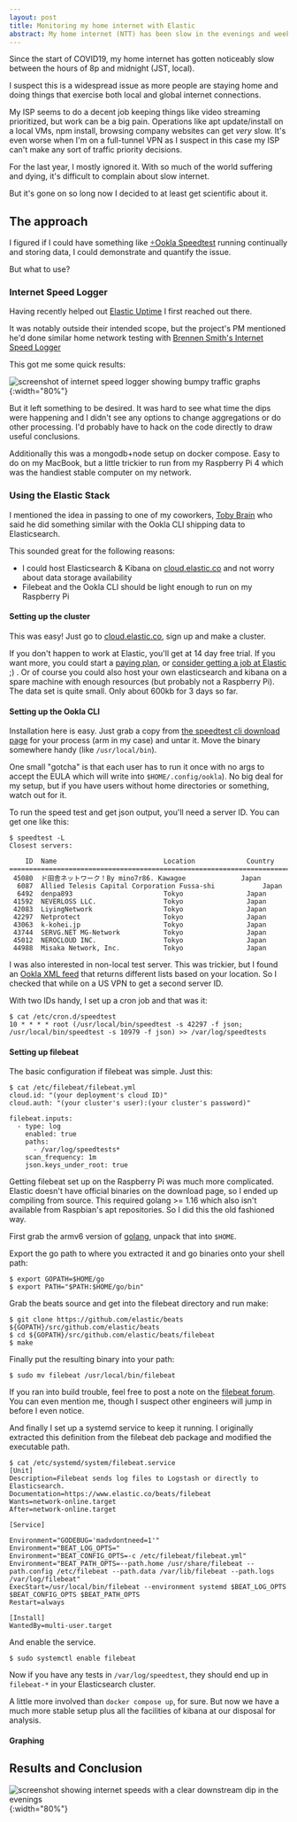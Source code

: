 ```yaml
---
layout: post
title: Monitoring my home internet with Elastic
abstract: My home internet (NTT) has been slow in the evenings and weekends for over a year now. I decided it was time to get scientific about it.
---
```


Since the start of COVID19, my home internet has gotten noticeably slow between the hours of 8p and midnight (JST, local).

I suspect this is a widespread issue as more people are staying home and doing things that exercise both local and global internet connections.

My ISP seems to do a decent job keeping things like video streaming prioritized, but work can be a big pain. Operations like apt update/install on a local VMs, npm install, browsing company websites can get _very_ slow. It's even worse when I'm on a full-tunnel VPN as I suspect in this case my ISP can't make any sort of traffic priority decisions.

For the last year, I mostly ignored it. With so much of the world suffering and dying, it's difficult to complain about slow internet.

But it's gone on so long now I decided to at least get scientific about it.

## The approach

I figured if I could have something like [÷Ookla Speedtest](https://www.speedtest.net/) running continually and storing data, I could demonstrate and quantify the issue.

But what to use?

### Internet Speed Logger

Having recently helped out [Elastic Uptime](https://www.elastic.co/uptime-monitoring) I first reached out there.

It was notably outside their intended scope, but the project's PM mentioned he'd done similar home network testing with [Brennen Smith's Internet Speed Logger](https://github.com/brennentsmith/internet-speed-logger)

This got me some quick results:

![screenshot of internet speed logger showing bumpy traffic graphs](/images/internet-speed-logger.png){:width="80%"}

But it left something to be desired. It was hard to see what time the dips were happening and I didn't see any options to change aggregations or do other processing. I'd probably have to hack on the code directly to draw useful conclusions.

Additionally this was a mongodb+node setup on docker compose. Easy to do on my MacBook, but a little trickier to run from my Raspberry Pi 4 which was the handiest stable computer on my network.

### Using the Elastic Stack

I mentioned the idea in passing to one of my coworkers, [Toby Brain](https://github.com/tobio) who said he did something similar with the Ookla CLI shipping data to Elasticsearch.

This sounded great for the following reasons:

- I could host Elasticsearch & Kibana on [cloud.elastic.co](https://cloud.elastic.co/) and not worry about data storage availability
- Filebeat and the Ookla CLI should be light enough to run on my Raspberry Pi

#### Setting up the cluster

This was easy! Just go to [cloud.elastic.co](https://cloud.elastic.co/), sign up and make a cluster.

If you don't happen to work at Elastic, you'll get at 14 day free trial. If you want more, you could start a [paying plan](https://www.elastic.co/pricing/), or [consider getting a job at Elastic](https://www.elastic.co/about/careers/) ;) . Or of course you could also host your own elasticsearch and kibana on a spare machine with enough resources (but probably not a Raspberry Pi). The data set is quite small. Only about 600kb for 3 days so far.

#### Setting up the Ookla CLI

Installation here is easy. Just grab a copy from [the speedtest cli download page](https://www.speedtest.net/apps/cli) for your process (arm in my case) and untar it. Move the binary somewhere handy (like `/usr/local/bin`).

One small "gotcha" is that each user has to run it once with no args to accept the EULA which will write into `$HOME/.config/ookla`). No big deal for my setup, but if you have users without home directories or something, watch out for it.

To run the speed test and get json output, you'll need a server ID. You can get one like this:

<!-- /* cSpell:disable */ -->

```
$ speedtest -L
Closest servers:

    ID  Name                           Location             Country
==============================================================================
 45080  ド田舎ネットワーク！By mino7r86. Kawagoe              Japan
  6087  Allied Telesis Capital Corporation Fussa-shi            Japan
  6492  denpa893                       Tokyo                Japan
 41592  NEVERLOSS LLC.                 Tokyo                Japan
 42083  LiyingNetwork                  Tokyo                Japan
 42297  Netprotect                     Tokyo                Japan
 43063  k-kohei.jp                     Tokyo                Japan
 43744  SERVG.NET MG-Network           Tokyo                Japan
 45012  NEROCLOUD INC.                 Tokyo                Japan
 44988  Misaka Network, Inc.           Tokyo                Japan
```

<!-- /* cSpell:enable */ -->

I was also interested in non-local test server. This was trickier, but I found an [Ookla XML feed](https://c.speedtest.net/speedtest-servers-static.php) that returns different lists based on your location. So I checked that while on a US VPN to get a second server ID.

With two IDs handy, I set up a cron job and that was it:

```
$ cat /etc/cron.d/speedtest
10 * * * * root (/usr/local/bin/speedtest -s 42297 -f json; /usr/local/bin/speedtest -s 10979 -f json) >> /var/log/speedtests
```

#### Setting up filebeat

The basic configuration if filebeat was simple. Just this:

```
$ cat /etc/filebeat/filebeat.yml
cloud.id: "(your deployment's cloud ID)"
cloud.auth: "(your cluster's user):(your cluster's password)"

filebeat.inputs:
  - type: log
    enabled: true
    paths:
      - /var/log/speedtests*
    scan_frequency: 1m
    json.keys_under_root: true
```

Getting filebeat set up on the Raspberry Pi was much more complicated. Elastic doesn't have official binaries on the download page, so I ended up compiling from source. This required golang >= 1.16 which also isn't available from Raspbian's apt repositories. So I did this the old fashioned way.

First grab the armv6 version of [golang](https://golang.org/dl/), unpack that into `$HOME`.

Export the go path to where you extracted it and go binaries onto your shell path:

```
$ export GOPATH=$HOME/go
$ export PATH="$PATH:$HOME/go/bin"
```

Grab the beats source and get into the filebeat directory and run make:

```
$ git clone https://github.com/elastic/beats ${GOPATH}/src/github.com/elastic/beats
$ cd ${GOPATH}/src/github.com/elastic/beats/filebeat
$ make
```

Finally put the resulting binary into your path:

```
$ sudo mv filebeat /usr/local/bin/filebeat
```

If you ran into build trouble, feel free to post a note on the [filebeat forum](https://discuss.elastic.co/tags/c/elastic-stack/beats/28/filebeat). You can even mention me, though I suspect other engineers will jump in before I even notice.

And finally I set up a systemd service to keep it running. I originally extracted this definition from the filebeat deb package and modified the executable path.

```
$ cat /etc/systemd/system/filebeat.service
[Unit]
Description=Filebeat sends log files to Logstash or directly to Elasticsearch.
Documentation=https://www.elastic.co/beats/filebeat
Wants=network-online.target
After=network-online.target

[Service]

Environment="GODEBUG='madvdontneed=1'"
Environment="BEAT_LOG_OPTS="
Environment="BEAT_CONFIG_OPTS=-c /etc/filebeat/filebeat.yml"
Environment="BEAT_PATH_OPTS=--path.home /usr/share/filebeat --path.config /etc/filebeat --path.data /var/lib/filebeat --path.logs /var/log/filebeat"
ExecStart=/usr/local/bin/filebeat --environment systemd $BEAT_LOG_OPTS $BEAT_CONFIG_OPTS $BEAT_PATH_OPTS
Restart=always

[Install]
WantedBy=multi-user.target
```

And enable the service.

```
$ sudo systemctl enable filebeat
```

Now if you have any tests in `/var/log/speedtest`, they should end up in `filebeat-*` in your Elasticsearch cluster.

A little more involved than `docker compose up`, for sure. But now we have a much more stable setup plus all the facilities of kibana at our disposal for analysis.

#### Graphing

## Results and Conclusion

![screenshot showing internet speeds with a clear downstream dip in the evenings](/images/kibana-speed-data.png){:width="80%"}
